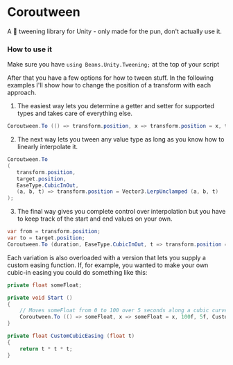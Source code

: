 # Coroutween
A 💩 tweening library for Unity - only made for the pun, don't actually use it.

### How to use it
Make sure you have `using Beans.Unity.Tweening;` at the top of your script

After that you have a few options for how to tween stuff.
In the following examples I'll show how to change the position of a transform with each approach.

1. The easiest way lets you determine a getter and setter for supported types and takes care of everything else.

```cs
Coroutween.To (() => transform.position, x => transform.position = x, target.position, duration, EaseType.CubicInOut);
```

2. The next way lets you tween any value type as long as you know how to linearly interpolate it.

```cs
Coroutween.To 
(
   transform.position, 
   target.position, 
   EaseType.CubicInOut, 
   (a, b, t) => transform.position = Vector3.LerpUnclamped (a, b, t)
);
```

3. The final way gives you complete control over interpolation but you have to keep track of the start and end values on your own.
```cs
var from = transform.position;
var to = target.position;
Coroutween.To (duration, EaseType.CubicInOut, t => transform.position = Vector3.LerpUnclamped (from, to, t));
```

Each variation is also overloaded with a version that lets you supply a custom easing function.
If, for example, you wanted to make your own cubic-in easing you could do something like this:
```cs
private float someFloat;

private void Start ()
{
    // Moves someFloat from 0 to 100 over 5 seconds along a cubic curve
    Coroutween.To (() => someFloat, x => someFloat = x, 100f, 5f, CustomCubicEasing);
}

private float CustomCubicEasing (float t)
{
    return t * t * t;
}
```
